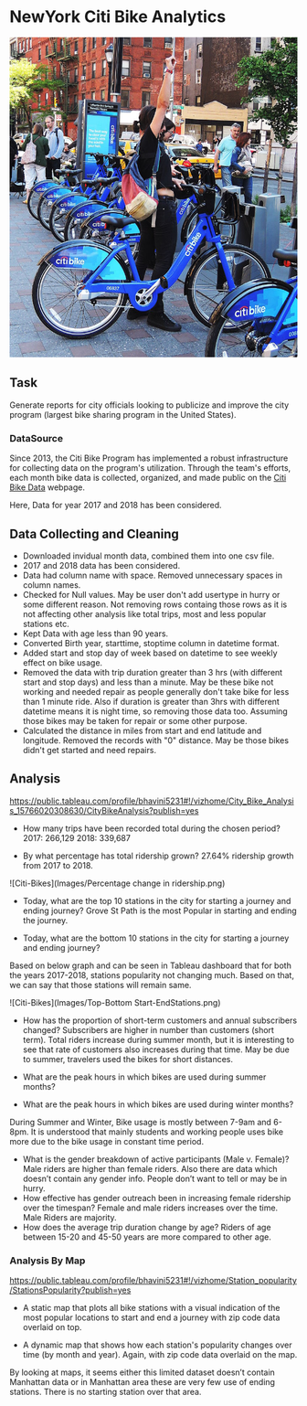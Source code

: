 # NewYork Citi Bike Analytics

![Citi-Bikes](Images/citi-bike-station-bikes.jpg)

## Task
Generate reports for city officials looking to publicize and improve the city program (largest bike sharing program in the United States).

### DataSource
Since 2013, the Citi Bike Program has implemented a robust infrastructure for collecting data on the program's utilization. Through the team's efforts, each month bike data is collected, organized, and made public on the [Citi Bike Data](https://www.citibikenyc.com/system-data) webpage.

Here, Data for year 2017 and 2018 has been considered.

## Data Collecting and Cleaning
* Downloaded invidual month data, combined them into one csv file.
* 2017 and 2018 data has been considered.
* Data had column name with space. Removed unnecessary spaces in column names.
* Checked for Null values. May be user don't add usertype in hurry or some different reason. Not removing rows containg those rows as it is not affecting other analysis like total trips, most and less popular stations etc.
* Kept Data with age less than 90 years.
* Converted Birth year, starttime, stoptime column in datetime format.
* Added start and stop day of week based on datetime to see weekly effect on bike usage.
* Removed the data with trip duration greater than 3 hrs (with different start and stop days) and less than a minute. May be these bike not working and needed repair as people generally don't take bike for less than 1 minute ride. Also if duration is greater than 3hrs with different datetime means it is night time, so removing those data too. Assuming those bikes may be taken for repair or some other purpose.
* Calculated the distance in miles from start and end latitude and longitude. Removed the records with "0" distance. May be those bikes didn't get started and need repairs.


## Analysis
https://public.tableau.com/profile/bhavini5231#!/vizhome/City_Bike_Analysis_15766020308630/CityBikeAnalysis?publish=yes

* How many trips have been recorded total during the chosen period?
2017: 266,129
2018: 339,687

* By what percentage has total ridership grown?
27.64% ridership growth from 2017 to 2018.

![Citi-Bikes](Images/Percentage change in ridership.png)

* Today, what are the top 10 stations in the city for starting a journey and ending journey? 
Grove St Path is the most Popular in starting and ending the journey.

* Today, what are the bottom 10 stations in the city for starting a journey and ending journey? 

Based on below graph and can be seen in Tableau dashboard that for both the years 2017-2018, stations popularity not changing much. Based on that, we can say that those stations will remain same.

![Citi-Bikes](Images/Top-Bottom Start-EndStations.png)


* How has the proportion of short-term customers and annual subscribers changed?
Subscribers are higher in number than customers (short term).
Total riders increase during summer month, but it is interesting to see that rate of customers also increases during that time. May be due to summer, travelers used the bikes for short distances.

* What are the peak hours in which bikes are used during summer months?
* What are the peak hours in which bikes are used during winter months?

During Summer and Winter, Bike usage is mostly between 7-9am and 6-8pm. It is understood that mainly students and working people uses bike more due to the bike usage in constant time period.

* What is the gender breakdown of active participants (Male v. Female)?
 Male    riders are higher than female riders. Also there are data which doesn’t contain any gender info. People don’t want to tell or may be in hurry.
* How effective has gender outreach been in increasing female ridership over the timespan?
Female and male riders increases over the time. Male Riders are majority.
* How does the average trip duration change by age?
Riders of age between 15-20 and 45-50 years are more compared to other age.

### Analysis By Map

https://public.tableau.com/profile/bhavini5231#!/vizhome/Station_popularity/StationsPopularity?publish=yes

* A static map that plots all bike stations with a visual indication of the most popular locations to start and end a journey with zip code data overlaid on top.

* A dynamic map that shows how each station's popularity changes over time (by month and year). Again, with zip code data overlaid on the map.

By looking at maps, it seems either this limited dataset doesn’t contain Manhattan data or in Manhattan area these are very few use of ending stations. There is no starting station over that area.





